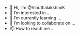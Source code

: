 - 👋 Hi, I’m @VinuthalakshmiK
- 👀 I’m interested in ...
- 🌱 I’m currently learning ...
- 💞️ I’m looking to collaborate on ...
- 📫 How to reach me ...

<!---
VinuthalakshmiK/VinuthalakshmiK is a ✨ special ✨ repository because its `README.md` (this file) appears on your GitHub profile.
You can click the Preview link to take a look at your changes.
--->
